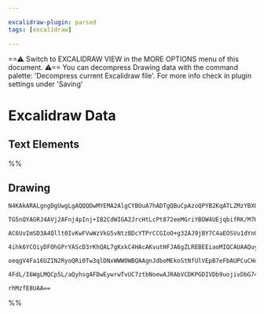 ```yaml
---

excalidraw-plugin: parsed
tags: [excalidraw]

---
```

==⚠  Switch to EXCALIDRAW VIEW in the MORE OPTIONS menu of this document. ⚠== You can decompress Drawing data with the command palette: 'Decompress current Excalidraw file'. For more info check in plugin settings under 'Saving'


# Excalidraw Data
## Text Elements
%%
## Drawing
```compressed-json
N4KAkARALgngDgUwgLgAQQQDwMYEMA2AlgCYBOuA7hADTgQBuCpAzoQPYB2KqATLZMzYBXUtiRoIACyhQ4zZAHoFAc0JRJQgEYA6bGwC2CgF7N6hbEcK4OCtptbErHALRY8RMpWdx8Q1TdIEfARcZgRmBShcZQUebQA2bQAOGjoghH0EDihmbgBtcDBQMBKIEm4IAAkAKwBVZgApAAVCHgAVAE0ARQB5DoANAGYAOWHlSQBGXP5S2EQKwn1opBnI

TG5nQYAGRJ4AVj2AFnj4pInj+IB2CdWIGA2JrcHtLcPt872eeMGriYBOW4UEjqbifRK/M7Ha6Qy63SQIQjjKDcHg/W7WZTBbhbW7MKCkNgAawQAGE2Pg2KQKvjrMw4LhAtlUiVIJpcNhCcoCUIOMQyRSqRIaRw6QyssjbgAzQj4fAAZVgWIkgg8zNKeIJxIA6sDJCjcfiiQgFTAlegVeVbtzxhxwrk0DdCpA2PTsGp7g6tjinRAucI4ABJYj21B5

AC6UvImSD3A4Qllt0IvKwFVwWzVkG5vNtzBDcYTPrCCGIoO+g32AJ9jBY7C4aEOSVu1dYnGGnDE3AmE0GewmPB4b1hPsIzAAIukoMXuPihAhbpphLyAKLBTLZPPx/C3IRwYi4Sclh2XY7lr7/QaHPa3IgcQmxzfXtgcqdoSUEMIG/dCEMQRC8pPKBmEDSsEMYSNc8QIJc8R4MQeyXMQgxslsxB/HsCCSjwx7bHsuBvpKhzYH88R/FsfwINgQHMO4

4ihk6YCOiyDFOhGPrYAScD3rKhQAL7gKxkC4HAcAKvutHFJA6gZLREBEEiaoMIQCAUAAQuynJZny5KUhUADEkoGYZCnYCIjJQAGk76AqmqktpgroLpEwIE5TnGaZ4oWRkakcn6PJaQK1LkCK9JmW5pBmZ5+gAGIyvKioyRaJYzBAJnhR5lnWUaOrECCaB8IUKXudkkWZcSJpmhAiVhRFlkAErCDadqdslqU1RkPSuu6nZei1RXmZZUWcFAUW4PoM

oeqgV4Fa16UZIN2RyoQRi0Tw3qlDNxWWW0WBQAAgnJdboMEkoStNfUlVEpB7eFbAUPCuCHqg+ZbmdaWbRkS68rtN13SEj0QAyBJUL1b39Rk31A208AyZpCnUQSsr9NwDaHNoEzxE8gx/D2RynJcU3qux5L4B0KI/MkPbltcKODPjyVGGwBjcBJkD0AQs6drxINtfo9V+TmP6w8lXIkIty0omtkAi8QCoIJxaAE1LpAkAAsmwxAIJ9uCaMEj1vvgH

4FdL/I6WgLMQCp5L/aQyhsgAFDwEywrwTvUC7ztbNoewAJRAbVCDKPGDIVDb9uojivDbG74du57PsQFzr1maVCAdVAtYbgWpSSlGCD+8myscIBZs+lk2u69OpCzrc2BEPLqAznOPocKNtGN7cwhQDebdVwgielHY1QUTkcot3Aasa1rOsvqg+uG6U7Lp4wbSM/gzM+nMCXpNg6ecEBJl4gYUPzGgz2Ps+evvk3LKyaEe074Qy+r1x+C8eAPH8MBM

rhMzfE8UAA==
```
%%